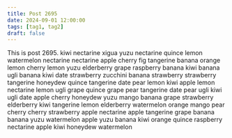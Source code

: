 ```yaml
---
title: Post 2695
date: 2024-09-01 12:00:00
tags: [tag1, tag2]
draft: false
---
```

This is post 2695.
kiwi
nectarine
xigua
yuzu
nectarine
quince
lemon
watermelon
nectarine
nectarine
apple
cherry
fig
tangerine
banana
orange
lemon
cherry
lemon
yuzu
elderberry
grape
raspberry
banana
kiwi
banana
ugli
banana
kiwi
date
strawberry
zucchini
banana
strawberry
strawberry
tangerine
honeydew
quince
tangerine
date
pear
lemon
kiwi
apple
lemon
nectarine
lemon
ugli
grape
quince
grape
pear
tangerine
date
pear
ugli
kiwi
ugli
date
apple
cherry
honeydew
yuzu
mango
banana
grape
strawberry
elderberry
kiwi
tangerine
lemon
elderberry
watermelon
orange
mango
pear
cherry
cherry
strawberry
apple
nectarine
apple
tangerine
grape
banana
banana
yuzu
watermelon
apple
yuzu
banana
kiwi
orange
quince
raspberry
nectarine
apple
kiwi
honeydew
watermelon
